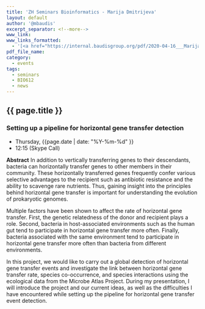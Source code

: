 ```yaml
---
title: 'ZH Seminars Bioinformatics - Marija Dmitrijeva'
layout: default
author: '@mbaudis'
excerpt_separator: <!--more-->
www_link:
www_links_formatted:
  - '[<a href="https://internal.baudisgroup.org/pdf/2020-04-16___Marija-Dmitrijeva__Horizontal-Gene-Transfer-and-Species-Interactions__ZH-Sem-Bioinfo-slides.pdf">presentation slides (UZH internal)</a>]'
pdf_file_name:
category:
  - events
tags:
  - seminars
  - BIO612
  - news
---
```


## {{ page.title }}
### Setting up a pipeline for horizontal gene transfer detection

* Thursday, {{page.date | date: "%Y-%m-%d" }}
* 12:15 (Skype Call)

<!--more-->

__Abstract__ In addition to vertically transferring genes to their descendants, bacteria can horizontally transfer genes to other members in their community. These horizontally transferred genes frequently confer various selective advantages to the recipient such as antibiotic resistance and the ability to scavenge rare nutrients. Thus, gaining insight into the principles behind horizontal gene transfer is important for understanding the evolution of prokaryotic genomes.

Multiple factors have been shown to affect the rate of horizontal gene transfer. First, the genetic relatedness of the donor and recipient plays a role. Second, bacteria in host-associated environments such as the human gut tend to participate in horizontal gene transfer more often. Finally, bacteria associated with the same environment tend to participate in horizontal gene transfer more often than bacteria from different environments.

In this project, we would like to carry out a global detection of horizontal gene transfer events and investigate the link between horizontal gene transfer rate, species co-occurrence, and species interactions using the ecological data from the Microbe Atlas Project. During my presentation, I will introduce the project and our current ideas, as well as the difficulties I have encountered while setting up the pipeline for horizontal gene transfer event detection.
